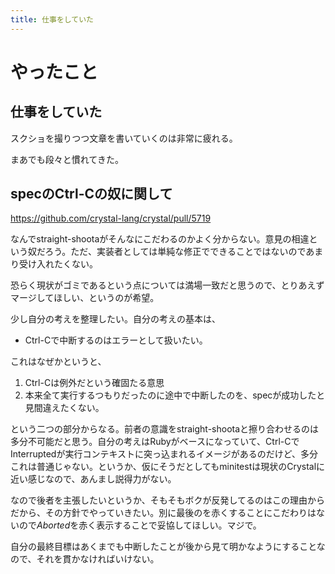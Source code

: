```yaml
---
title: 仕事をしていた
---
```


# やったこと

## 仕事をしていた

スクショを撮りつつ文章を書いていくのは非常に疲れる。

まあでも段々と慣れてきた。

## specのCtrl-Cの奴に関して

https://github.com/crystal-lang/crystal/pull/5719

なんでstraight-shootaがそんなにこだわるのかよく分からない。意見の相違という奴だろう。ただ、実装者としては単純な修正でできることではないのであまり受け入れたくない。

恐らく現状がゴミであるという点については満場一致だと思うので、とりあえずマージしてほしい、というのが希望。

少し自分の考えを整理したい。自分の考えの基本は、

  - Ctrl-Cで中断するのはエラーとして扱いたい。

これはなぜかというと、

  1. Ctrl-Cは例外だという確固たる意思
  2. 本来全て実行するつもりだったのに途中で中断したのを、specが成功したと見間違えたくない。

という二つの部分からなる。前者の意識をstraight-shootaと擦り合わせるのは多分不可能だと思う。自分の考えはRubyがベースになっていて、Ctrl-CでInterruptedが実行コンテキストに突っ込まれるイメージがあるのだけど、多分これは普通じゃない。というか、仮にそうだとしてもminitestは現状のCrystalに近い感じなので、あんまし説得力がない。

なので後者を主張したいというか、そもそもボクが反発してるのはこの理由からだから、その方針でやっていきたい。別に最後のを赤くすることにこだわりはないので*Aborted*を赤く表示することで妥協してほしい。マジで。

自分の最終目標はあくまでも中断したことが後から見て明かなようにすることなので、それを貫かなければいけない。
